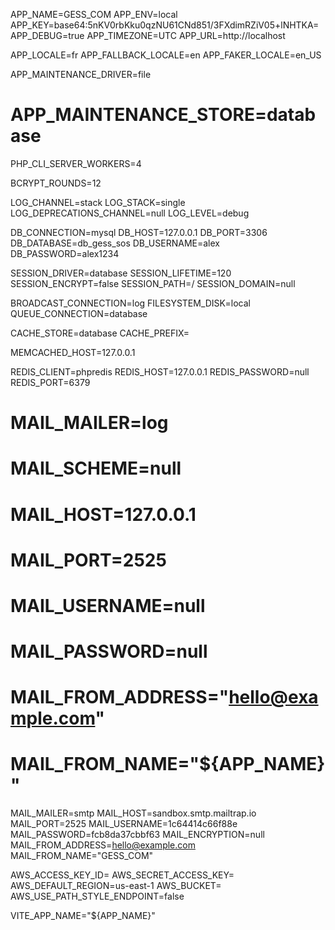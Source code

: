 APP_NAME=GESS_COM
APP_ENV=local
APP_KEY=base64:5nKV0rbKku0qzNU61CNd851/3FXdimRZiV05+lNHTKA=
APP_DEBUG=true
APP_TIMEZONE=UTC
APP_URL=http://localhost

APP_LOCALE=fr
APP_FALLBACK_LOCALE=en
APP_FAKER_LOCALE=en_US

APP_MAINTENANCE_DRIVER=file
# APP_MAINTENANCE_STORE=database

PHP_CLI_SERVER_WORKERS=4

BCRYPT_ROUNDS=12

LOG_CHANNEL=stack
LOG_STACK=single
LOG_DEPRECATIONS_CHANNEL=null
LOG_LEVEL=debug

DB_CONNECTION=mysql
DB_HOST=127.0.0.1
DB_PORT=3306
DB_DATABASE=db_gess_sos
DB_USERNAME=alex
DB_PASSWORD=alex1234

SESSION_DRIVER=database
SESSION_LIFETIME=120
SESSION_ENCRYPT=false
SESSION_PATH=/
SESSION_DOMAIN=null

BROADCAST_CONNECTION=log
FILESYSTEM_DISK=local
QUEUE_CONNECTION=database

CACHE_STORE=database
CACHE_PREFIX=

MEMCACHED_HOST=127.0.0.1

REDIS_CLIENT=phpredis
REDIS_HOST=127.0.0.1
REDIS_PASSWORD=null
REDIS_PORT=6379

# MAIL_MAILER=log
# MAIL_SCHEME=null
# MAIL_HOST=127.0.0.1
# MAIL_PORT=2525
# MAIL_USERNAME=null
# MAIL_PASSWORD=null
# MAIL_FROM_ADDRESS="hello@example.com"
# MAIL_FROM_NAME="${APP_NAME}"

MAIL_MAILER=smtp
MAIL_HOST=sandbox.smtp.mailtrap.io
MAIL_PORT=2525
MAIL_USERNAME=1c64414c66f88e
MAIL_PASSWORD=fcb8da37cbbf63
MAIL_ENCRYPTION=null
MAIL_FROM_ADDRESS=hello@example.com
MAIL_FROM_NAME="GESS_COM"

AWS_ACCESS_KEY_ID=
AWS_SECRET_ACCESS_KEY=
AWS_DEFAULT_REGION=us-east-1
AWS_BUCKET=
AWS_USE_PATH_STYLE_ENDPOINT=false

VITE_APP_NAME="${APP_NAME}" 

<!-- faire 
php artisan db:seed //pour creer le Personnel admin par défaut : adminalex@gmail.com, Cisco1234@ pour ce connecter
php artisan db:seed --class=DefaultUserSeeder
php artisan migrate:refresh --seed // pour effectuer les migrations

 -->
